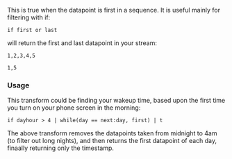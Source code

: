 This is true when the datapoint is first in a sequence. It is useful mainly for filtering with if:

```
if first or last
```

will return the first and last datapoint in your stream:

```
1,2,3,4,5
```

```
1,5
```

### Usage
This transform could be finding your wakeup time, based upon the first time you turn on your phone screen in the morning:

```
if dayhour > 4 | while(day == next:day, first) | t
```

The above transform removes the datapoints taken from midnight to 4am (to filter out long nights), and then returns the first datapoint of each day, finaally returning only the timestamp.
